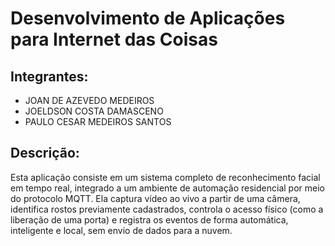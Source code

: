 # Desenvolvimento de Aplicações para Internet das Coisas

## Integrantes:

- JOAN DE AZEVEDO MEDEIROS
- JOELDSON COSTA DAMASCENO
- PAULO CESAR MEDEIROS SANTOS

## Descrição: 
Esta aplicação consiste em um sistema completo de reconhecimento facial em tempo real, integrado a um ambiente de automação residencial por meio do protocolo MQTT. Ela captura vídeo ao vivo a partir de uma câmera, identifica rostos previamente cadastrados, controla o acesso físico (como a liberação de uma porta) e registra os eventos de forma automática, inteligente e local, sem envio de dados para a nuvem.

